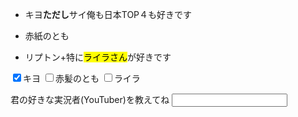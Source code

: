 <!DOCTYPE html>
<html>
    <head>
        <meta charset=“utf-8” />
      <title><h1>私の好きな実況者</h1>
      </title>
    </head>
    <body>
<section>
  <ul>   <article><p><li>キヨ<strong>ただし</strong>サイ俺も日本TOP４も好きです</p>
       </article>
      <article>  <p><li>赤紙のとも</p></article>
    <article>  <p><li>リプトン+特に<mark>ライラさん</mark>が好きです</p></article>
    </ul> 
<section>  
    <p><input type="checkbox"name="input11"value="kiyo" checked>キヨ
    <input type="checkbox"name="input11"value="aka" >赤髪のとも
    <input type="checkbox"name="input11"value="re" >ライラ
    </P>
  <form id="top" action="#" method="post"><P>君の好きな実況者(YouTuber)を教えてね
                                   <input type="text" name="input1"></p></form>
    </body>
</html>

